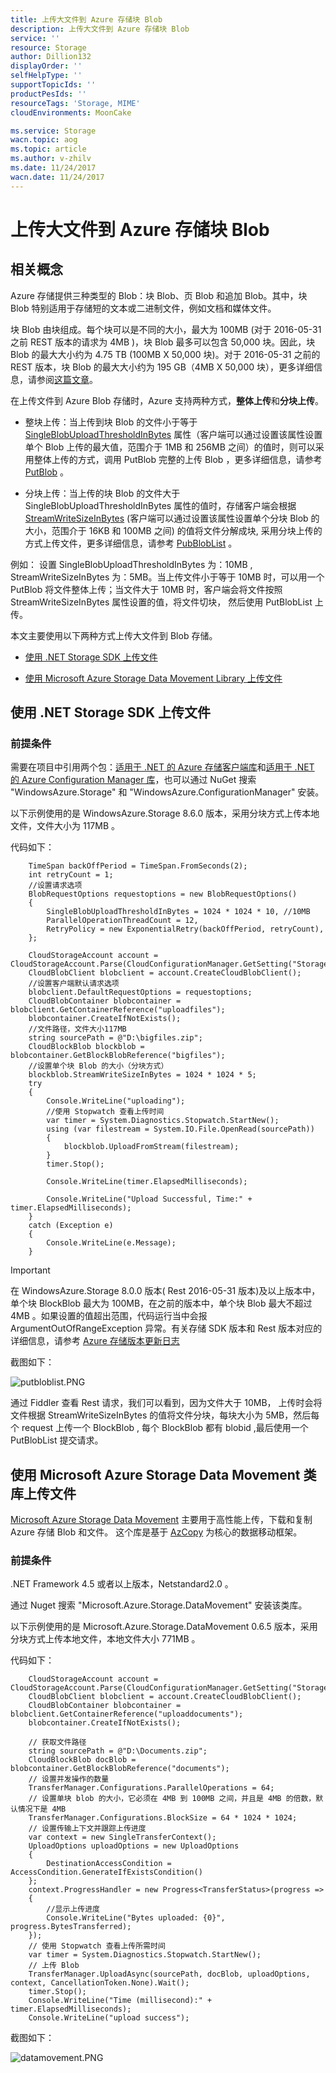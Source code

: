 ```yaml
---
title: 上传大文件到 Azure 存储块 Blob 
description: 上传大文件到 Azure 存储块 Blob 
service: ''
resource: Storage
author: Dillion132
displayOrder: ''
selfHelpType: ''
supportTopicIds: ''
productPesIds: ''
resourceTags: 'Storage, MIME'
cloudEnvironments: MoonCake

ms.service: Storage
wacn.topic: aog
ms.topic: article
ms.author: v-zhilv
ms.date: 11/24/2017
wacn.date: 11/24/2017
---
```


# 上传大文件到 Azure 存储块 Blob 

## 相关概念

Azure 存储提供三种类型的 Blob：块 Blob、页 Blob 和追加 Blob。其中，块 Blob 特别适用于存储短的文本或二进制文件，例如文档和媒体文件。

块 Blob 由块组成。每个块可以是不同的大小，最大为 100MB (对于 2016-05-31 之前 REST 版本的请求为 4MB )，块 Blob 最多可以包含 50,000 块。因此，块 Blob 的最大大小约为 4.75 TB (100MB X 50,000 块)。对于 2016-05-31 之前的 REST 版本，块 Blob 的最大大小约为 195 GB（4MB X 50,000 块），更多详细信息，请参阅[这篇文章](https://docs.microsoft.com/rest/api/storageservices/understanding-block-blobs--append-blobs--and-page-blobs)。

在上传文件到 Azure Blob 存储时，Azure 支持两种方式，**整体上传**和**分块上传**。

* 整块上传：当上传到块 Blob 的文件小于等于 [SingleBlobUploadThresholdInBytes](https://docs.microsoft.com/dotnet/api/microsoft.windowsazure.storage.blob.blobrequestoptions.singleblobuploadthresholdinbytes?view=azure-dotnet) 属性（客户端可以通过设置该属性设置单个 Blob 上传的最大值，范围介于 1MB 和 256MB 之间）的值时，则可以采用整体上传的方式，调用 PutBlob 完整的上传 Blob ，更多详细信息，请参考 [PutBlob](https://docs.microsoft.com/rest/api/storageservices/put-blob) 。

* 分块上传：当上传的块 Blob 的文件大于 SingleBlobUploadThresholdInBytes 属性的值时，存储客户端会根据 [StreamWriteSizeInBytes](https://docs.microsoft.com/dotnet/api/microsoft.windowsazure.storage.blob.cloudblockblob.streamwritesizeinbytes?view=azure-dotnet) (客户端可以通过设置该属性设置单个分块 Blob 的大小，范围介于 16KB 和 100MB 之间) 的值将文件分解成块, 采用分块上传的方式上传文件，更多详细信息，请参考 [PubBlobList](https://docs.microsoft.com/rest/api/storageservices/put-block-list) 。

例如： 设置 SingleBlobUploadThresholdInBytes 为：10MB , StreamWriteSizeInBytes 为：5MB。当上传文件小于等于 10MB 时，可以用一个 PutBlob 将文件整体上传；当文件大于 10MB 时，客户端会将文件按照 StreamWriteSizeInBytes 属性设置的值，将文件切块， 然后使用 PutBlobList 上传。

本文主要使用以下两种方式上传大文件到 Blob 存储。

* [使用 .NET Storage SDK 上传文件](#netsdk)

* [使用 Microsoft Azure Storage Data Movement Library 上传文件](#datamovement)

## <a id="netsdk"></a>使用 .NET Storage SDK 上传文件

### 前提条件

需要在项目中引用两个包：[适用于 .NET 的 Azure 存储客户端库](https://www.nuget.org/packages/WindowsAzure.Storage/)和[适用于 .NET 的 Azure Configuration Manager 库](https://www.nuget.org/packages/Microsoft.WindowsAzure.ConfigurationManager/)，也可以通过 NuGet 搜索 "WindowsAzure.Storage" 和 "WindowsAzure.ConfigurationManager" 安装。

以下示例使用的是 WindowsAzure.Storage 8.6.0 版本，采用分块方式上传本地文件，文件大小为 117MB 。

代码如下：

```
    TimeSpan backOffPeriod = TimeSpan.FromSeconds(2);
    int retryCount = 1;
    //设置请求选项
    BlobRequestOptions requestoptions = new BlobRequestOptions()
    {
        SingleBlobUploadThresholdInBytes = 1024 * 1024 * 10, //10MB
        ParallelOperationThreadCount = 12,
        RetryPolicy = new ExponentialRetry(backOffPeriod, retryCount),
    };

    CloudStorageAccount account = CloudStorageAccount.Parse(CloudConfigurationManager.GetSetting("StorageConnectionString"));
    CloudBlobClient blobclient = account.CreateCloudBlobClient();
    //设置客户端默认请求选项
    blobclient.DefaultRequestOptions = requestoptions;
    CloudBlobContainer blobcontainer = blobclient.GetContainerReference("uploadfiles");
    blobcontainer.CreateIfNotExists();
    //文件路径，文件大小117MB
    string sourcePath = @"D:\bigfiles.zip";
    CloudBlockBlob blockblob = blobcontainer.GetBlockBlobReference("bigfiles");
    //设置单个块 Blob 的大小（分块方式）
    blockblob.StreamWriteSizeInBytes = 1024 * 1024 * 5;
    try
    {
        Console.WriteLine("uploading");
        //使用 Stopwatch 查看上传时间
        var timer = System.Diagnostics.Stopwatch.StartNew();
        using (var filestream = System.IO.File.OpenRead(sourcePath))
        {
            blockblob.UploadFromStream(filestream);
        }
        timer.Stop();

        Console.WriteLine(timer.ElapsedMilliseconds);

        Console.WriteLine("Upload Successful, Time:" + timer.ElapsedMilliseconds);
    }
    catch (Exception e)
    {
        Console.WriteLine(e.Message);
    }
```

> [!IMPORTANT]
> 在 WindowsAzure.Storage 8.0.0 版本( Rest 2016-05-31 版本)及以上版本中，单个块 BlockBlob 最大为 100MB，在之前的版本中，单个块 Blob 最大不超过 4MB 。如果设置的值超出范围，代码运行当中会报 ArgumentOutOfRangeException 异常。有关存储 SDK 版本和 Rest 版本对应的详细信息，请参考 [Azure 存储版本更新日志](https://github.com/Azure/azure-storage-net/blob/master/changelog.txt)

截图如下：

![putbloblist.PNG](./media/aog-storage-how-to-upload-big-file-to-storage/putbloblist.PNG)

通过 Fiddler 查看 Rest 请求，我们可以看到，因为文件大于 10MB， 上传时会将文件根据 StreamWriteSizeInBytes 的值将文件分块，每块大小为 5MB，然后每个 request 上传一个 BlockBlob , 每个 BlockBlob 都有 blobid ,最后使用一个 PutBlobList 提交请求。

## <a id="datamovement"></a>使用 Microsoft Azure Storage Data Movement 类库上传文件

[Microsoft Azure Storage Data Movement](https://github.com/Azure/azure-storage-net-data-movement) 主要用于高性能上传，下载和复制 Azure 存储 Blob 和文件。 这个库是基于 [AzCopy](https://docs.azure.cn/storage/common/storage-use-azcopy?toc=%2fstorage%2fblobs%2ftoc.json) 为核心的数据移动框架。

### 前提条件

.NET Framework 4.5 或者以上版本，Netstandard2.0 。

通过 Nuget 搜索 "Microsoft.Azure.Storage.DataMovement" 安装该类库。

以下示例使用的是 Microsoft.Azure.Storage.DataMovement 0.6.5 版本，采用分块方式上传本地文件，本地文件大小 771MB 。

代码如下：
```
    CloudStorageAccount account = CloudStorageAccount.Parse(CloudConfigurationManager.GetSetting("StorageConnectionString"));
    CloudBlobClient blobclient = account.CreateCloudBlobClient();
    CloudBlobContainer blobcontainer = blobclient.GetContainerReference("uploaddocuments");
    blobcontainer.CreateIfNotExists();

    // 获取文件路径
    string sourcePath = @"D:\Documents.zip";
    CloudBlockBlob docBlob = blobcontainer.GetBlockBlobReference("documents");
    // 设置并发操作的数量
    TransferManager.Configurations.ParallelOperations = 64;
    // 设置单块 blob 的大小，它必须在 4MB 到 100MB 之间，并且是 4MB 的倍数，默认情况下是 4MB
    TransferManager.Configurations.BlockSize = 64 * 1024 * 1024;
    // 设置传输上下文并跟踪上传进度
    var context = new SingleTransferContext();
    UploadOptions uploadOptions = new UploadOptions
    {
        DestinationAccessCondition = AccessCondition.GenerateIfExistsCondition()
    };
    context.ProgressHandler = new Progress<TransferStatus>(progress =>
    {
        //显示上传进度
        Console.WriteLine("Bytes uploaded: {0}", progress.BytesTransferred);
    });
    // 使用 Stopwatch 查看上传所需时间
    var timer = System.Diagnostics.Stopwatch.StartNew();
    // 上传 Blob
    TransferManager.UploadAsync(sourcePath, docBlob, uploadOptions, context, CancellationToken.None).Wait();
    timer.Stop();
    Console.WriteLine("Time (millisecond):" + timer.ElapsedMilliseconds);
    Console.WriteLine("upload success");
```

截图如下：

![datamovement.PNG](./media/aog-storage-how-to-upload-big-file-to-storage/datamovement.PNG)